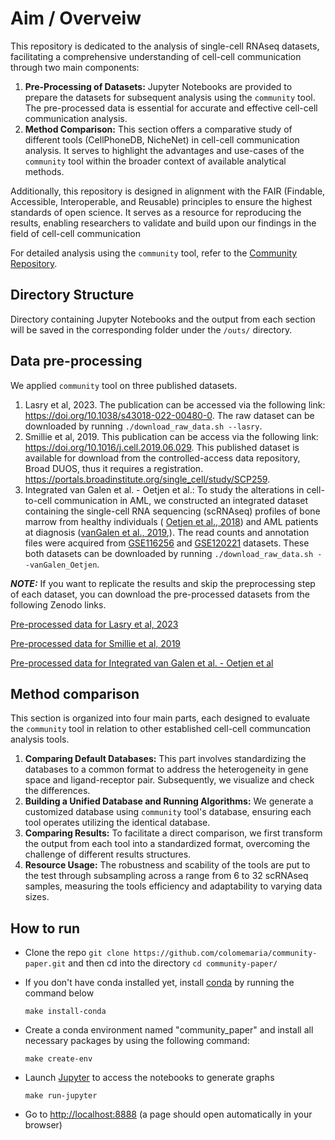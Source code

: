 # Aim / Overveiw

This repository is dedicated to the analysis of single-cell RNAseq datasets, facilitating a comprehensive understanding of cell-cell communication through two main components:

1. **Pre-Processing of Datasets:** Jupyter Notebooks are provided to prepare the datasets for subsequent analysis using the `community` tool. The pre-processed data is essential for accurate and effective cell-cell communication analysis.
2. **Method Comparison:** This section offers a comparative study of different tools (CellPhoneDB, NicheNet) in cell-cell communication analysis. It serves to highlight the advantages and use-cases of the `community` tool within the broader context of available analytical methods.

Additionally, this repository is designed in alignment with the FAIR (Findable, Accessible, Interoperable, and Reusable) principles to ensure the highest standards of open science. It serves as a resource for reproducing the results, enabling researchers to validate and build upon our findings in the field of cell-cell communication

For detailed analysis using the `community` tool, refer to the [Community Repository](https://github.com/SoloveyMaria/community).

## Directory Structure

Directory containing Jupyter Notebooks and the output from each section will be saved in the corresponding folder under the `/outs/` directory.



## Data pre-processing
We applied `community` tool on three published datasets.
    
1. Lasry et al, 2023. The publication can be accessed via the following link: https://doi.org/10.1038/s43018-022-00480-0. The raw dataset can be downloaded by running `./download_raw_data.sh --lasry`. 
2. Smillie et al, 2019. This publication can be access via the following link: https://doi.org/10.1016/j.cell.2019.06.029. This published dataset is available for download from the controlled-access data repository, Broad DUOS, thus it requires a registration. https://portals.broadinstitute.org/single_cell/study/SCP259. 
3. Integrated van Galen et al. - Oetjen et al.: To study the alterations in cell-to-cell communication in AML, we constructed an integrated dataset containing the single-cell RNA sequencing (scRNAseq) profiles of bone marrow from healthy individuals ( [Oetjen et al., 2018](https://doi.org/10.1172/jci.insight.124928)) and AML patients at diagnosis ([vanGalen et al., 2019](https://doi.org/10.1016/j.cell.2019.01.031),). The  read counts and annotation files were acquired from [GSE116256](https://www.ncbi.nlm.nih.gov/geo/query/acc.cgi?acc=GSE116256) and [GSE120221](https://www.ncbi.nlm.nih.gov/geo/query/acc.cgi?acc=GSE120221) datasets. These both datasets can be downloaded by running `./download_raw_data.sh --vanGalen_Oetjen`.


**_NOTE:_** If you want to replicate the results and skip the preprocessing step of each dataset, you can download the pre-processed datasets from the following Zenodo links. 

[Pre-processed data for Lasry et al, 2023](https://zenodo.org/records/7962808)

[Pre-processed data for Smillie et al, 2019](https://zenodo.org/records/7962808)

[Pre-processed data for Integrated van Galen et al. - Oetjen et al](https://zenodo.org/records/10013368)

## Method comparison

This section is organized into four main parts, each designed to evaluate the `community` tool in relation to other established cell-cell communcation analysis tools. 

1. **Comparing Default Databases:** This part involves standardizing the databases to a common format to address the heterogeneity in gene space and ligand-receptor pair. Subsequently, we visualize and check the differences.
2. **Building a Unified Database and Running Algorithms:** We generate a customized database using `community` tool's database, ensuring each tool operates utilizing the identical database. 
3. **Comparing Results:** To facilitate a direct comparison, we first transform the output from each tool into a standardized format, overcoming the challenge of different results structures.
4. **Resource Usage:** The robustness and scability of the tools are put to the test through subsampling across a range from 6 to 32 scRNAseq samples, measuring the tools efficiency and adaptability to varying data sizes.


## How to run

- Clone the repo ```git clone https://github.com/colomemaria/community-paper.git``` and then cd into the directory ```cd community-paper/```

- If you don't have conda installed yet, install [conda](https://conda.io/miniconda.html) by running the command below

    ```
    make install-conda
    ```

- Create a conda environment named "community_paper" and install all necessary packages by using the following command:

    ```
    make create-env
    ```
- Launch [Jupyter](https://jupyter.org/) to access the notebooks to generate graphs

    ```
    make run-jupyter
    ```

- Go to [http://localhost:8888](http://localhost:8888) (a page should open automatically in your browser) 
    
